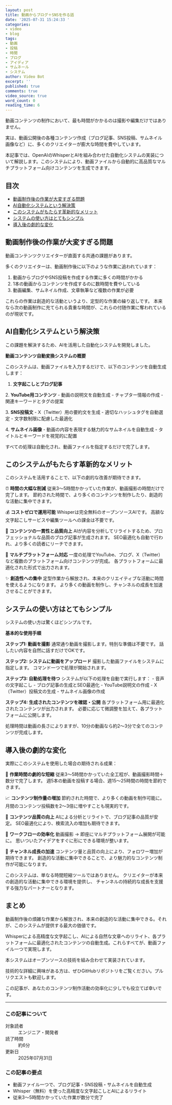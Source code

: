 ```yaml
---
layout: post
title: 動画からブログ＋SNSを作る話
date: '2025-07-31 15:24:33 '
categories:
- video
- blog
tags:
- 動画
- 投稿
- 時間
- ブログ
- アイディア
- サムネール
- システム
author: Video Bot
excerpt: ''
published: true
comments: true
video_source: true
word_count: 0
reading_time: 6
---
```

<p>動画コンテンツの制作において、最も時間がかかるのは撮影や編集だけではありません。</p>
<p>実は、動画公開後の各種コンテンツ作成（ブログ記事、SNS投稿、サムネイル画像など）に、多くのクリエイターが膨大な時間を費やしています。</p>
<p>本記事では、OpenAIのWhisperとAIを組み合わせた自動化システムの実装について解説します。このシステムにより、動画ファイルから自動的に高品質なマルチプラットフォーム向けコンテンツを生成できます。</p>

<div class="toc">
<h2>目次</h2>
<ul>
  <li><a href="#動画制作後の作業が大変すぎる問題">動画制作後の作業が大変すぎる問題</a></li>
  <li><a href="#ai自動化システムという解決策">AI自動化システムという解決策</a></li>
  <li><a href="#このシステムがもたらす革新的なメリット">このシステムがもたらす革新的なメリット</a></li>
  <li><a href="#システムの使い方はとてもシンプル">システムの使い方はとてもシンプル</a></li>
  <li><a href="#導入後の劇的な変化">導入後の劇的な変化</a></li>
</ul>
</div>

<h2 id="動画制作後の作業が大変すぎる問題">動画制作後の作業が大変すぎる問題</h2>
<p>動画コンテンツクリエイターが直面する共通の課題があります。</p>
<p>多くのクリエイターは、動画制作後に以下のような作業に追われています：</p>
<ol>
  <li>動画からブログやSNS投稿を作成する作業に多くの時間がかかる</li>
  <li>1本の動画からコンテンツを作成するのに数時間を費やしている</li>
  <li>動画編集、サムネイル作成、文章執筆など複数の作業が必要</li>
</ol>
<p>これらの作業は創造的な活動というより、定型的な作業の繰り返しです。
本来なら次の動画制作に充てられる貴重な時間が、これらの付随作業に奪われているのが現状です。</p>

<h2 id="ai自動化システムという解決策">AI自動化システムという解決策</h2>
<p>この課題を解決するため、AIを活用した自動化システムを開発しました。</p>
<p><strong>動画コンテンツ自動変換システムの概要</strong></p>
<p>このシステムは、動画ファイルを入力するだけで、以下のコンテンツを自動生成します：</p>
<ol>
  <li><strong>文字起こしとブログ記事</strong></li>
</ol>
<p>2. <strong>YouTube用コンテンツ</strong>
   - 動画の説明文を自動生成
   - チャプター情報の作成
   - 関連キーワードとタグの提案</p>
<p>3. <strong>SNS投稿文</strong>
   - X（Twitter）用の要約文を生成
   - 適切なハッシュタグを自動選定
   - 文字数制限に配慮した最適化</p>
<p>4. <strong>サムネイル画像</strong>
   - 動画の内容を表現する魅力的なサムネイルを自動生成
   - タイトルとキーワードを視覚的に配置</p>
<p>すべての処理は自動化され、動画ファイルを指定するだけで完了します。</p>

<h2 id="このシステムがもたらす革新的なメリット">このシステムがもたらす革新的なメリット</h2>
<p>このシステムを活用することで、以下の劇的な改善が期待できます。</p>
<p>⏰ <strong>時間の大幅な削減</strong>
従来3〜5時間かかっていた作業が、動画撮影の時間だけで完了します。
節約された時間で、より多くのコンテンツを制作したり、創造的な活動に集中できます。</p>
<p>💰 <strong>コストゼロで運用可能</strong>
Whisperは完全無料のオープンソースAIです。
高額な文字起こしサービスや編集ツールへの課金は不要です。</p>
<p>🚀 <strong>コンテンツの一貫性と品質向上</strong>
AIが内容を分析してリライトするため、プロフェッショナルな品質のブログ記事が生成されます。
SEO最適化も自動で行われ、より多くの読者にリーチできます。</p>
<p>🎯 <strong>マルチプラットフォーム対応</strong>
一度の処理でYouTube、ブログ、X（Twitter）など複数のプラットフォーム向けコンテンツが完成。
各プラットフォームに最適化された形式で出力されます。</p>
<p>✨ <strong>創造性への集中</strong>
定型作業から解放され、本来のクリエイティブな活動に時間を使えるようになります。
より多くの動画を制作し、チャンネルの成長を加速させることができます。</p>

<h2 id="システムの使い方はとてもシンプル">システムの使い方はとてもシンプル</h2>
<p>システムの使い方は驚くほどシンプルです。</p>
<p><strong>基本的な使用手順</strong></p>
<p><strong>ステップ1: 動画を撮影</strong>
通常通り動画を撮影します。特別な準備は不要です。
話したい内容を自然に話すだけでOKです。</p>
<p><strong>ステップ2: システムに動画をアップロード</strong>
撮影した動画ファイルをシステムに指定します。
コマンド一つで処理が開始されます。</p>
<p><strong>ステップ3: 自動処理を待つ</strong>
システムが以下の処理を自動で実行します：
- 音声の文字起こし
- ブログ記事の生成とSEO最適化
- YouTube説明文の作成
- X（Twitter）投稿文の生成
- サムネイル画像の作成</p>
<p><strong>ステップ4: 生成されたコンテンツを確認・公開</strong>
各プラットフォーム用に最適化されたコンテンツが出力されます。
必要に応じて微調整を加えて、各プラットフォームに公開します。</p>
<p>処理時間は動画の長さによりますが、10分の動画なら約2〜3分で全てのコンテンツが完成します。</p>

<h2 id="導入後の劇的な変化">導入後の劇的な変化</h2>
<p>実際にこのシステムを使用した場合の期待される成果：</p>
<p>🎯 <strong>作業時間の劇的な短縮</strong>
従来3〜5時間かかっていた全工程が、動画撮影時間＋数分で完了します。
週5本の動画を投稿する場合、週15〜25時間の時間を節約できます。</p>
<p>📈 <strong>コンテンツ制作量の増加</strong>
節約された時間で、より多くの動画を制作可能に。
月間のコンテンツ投稿数を2〜3倍に増やすことも現実的です。</p>
<p>💎 <strong>コンテンツ品質の向上</strong>
AIによる分析とリライトで、ブログ記事の品質が安定。
SEO最適化により、検索流入の増加も期待できます。</p>
<p>🔄 <strong>ワークフローの効率化</strong>
動画撮影 → 即座にマルチプラットフォーム展開が可能に。
思いついたアイデアをすぐに形にできる環境が整います。</p>
<p>🚀 <strong>チャンネル成長の加速</strong>
コンテンツ量と品質の向上により、フォロワー増加が期待できます。
創造的な活動に集中できることで、より魅力的なコンテンツ制作が可能になります。</p>
<p>このシステムは、単なる時間短縮ツールではありません。
クリエイターが本来の創造的な活動に集中できる環境を提供し、
チャンネルの持続的な成長を支援する強力なパートナーとなります。</p>

<h2>まとめ</h2>
<p>動画制作後の煩雑な作業から解放され、本来の創造的な活動に集中できる。それが、このシステムが提供する最大の価値です。</p>
<p>Whisperによる高精度な文字起こし、AIによる自然な文章へのリライト、各プラットフォームに最適化されたコンテンツの自動生成。これらすべてが、動画ファイル一つで実現します。</p>
<p>本システムはオープンソースの技術を組み合わせて実装されています。</p>
<p>技術的な詳細に興味がある方は、ぜひGitHubリポジトリをご覧ください。プルリクエストも歓迎します。</p>
<p>この記事が、あなたのコンテンツ制作活動の効率化に少しでも役立てば幸いです。</p>
<hr class="section-divider">
<div class="article-footer">
<h3>この記事について</h3>
<dl class="article-meta">
  <dt>対象読者</dt>
  <dd>エンジニア・開発者</dd>
  <dt>読了時間</dt>
  <dd>約6分</dd>
  <dt>更新日</dt>
  <dd>2025年07月31日</dd>
</dl>
<div class="key-points">
<h3>この記事の要点</h3>
<ul>
  <li>動画ファイル一つで、ブログ記事・SNS投稿・サムネイルを自動生成</li>
  <li>Whisper（無料）を使った高精度な文字起こしとAIによるリライト</li>
  <li>従来3〜5時間かかっていた作業が数分で完了</li>
</ul>
</div>
</div>